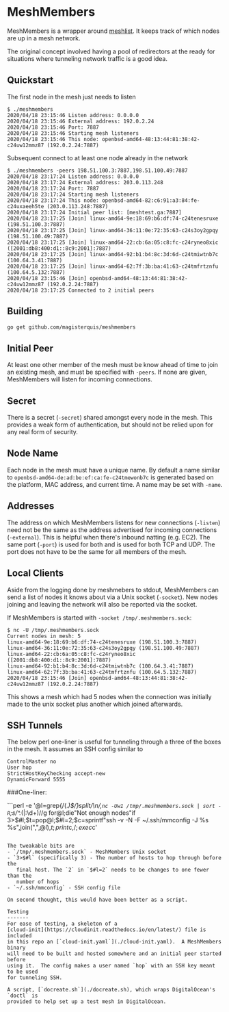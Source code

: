 MeshMembers
===========
MeshMembers is a wrapper around
[meshlist](https://github.com/hashicorp/memberlist).  It keeps track of which
nodes are up in a mesh network.

The original concept involved having a pool of redirectors at the ready for
situations where tunneling network traffic is a good idea.

Quickstart
----------
The first node in the mesh just needs to listen

```
$ ./meshmembers
2020/04/18 23:15:46 Listen address: 0.0.0.0
2020/04/18 23:15:46 External address: 192.0.2.24
2020/04/18 23:15:46 Port: 7887
2020/04/18 23:15:46 Starting mesh listeners
2020/04/18 23:15:46 This node: openbsd-amd64-48:13:44:81:38:42-c24uw12mmz87 (192.0.2.24:7887)
```

Subsequent connect to at least one node already in the network
```
$ ./meshmembers -peers 198.51.100.3:7887,198.51.100.49:7887
2020/04/18 23:17:24 Listen address: 0.0.0.0
2020/04/18 23:17:24 External address: 203.0.113.248
2020/04/18 23:17:24 Port: 7887
2020/04/18 23:17:24 Starting mesh listeners
2020/04/18 23:17:24 This node: openbsd-amd64-82:c6:91:a3:84:fe-c24uxaeeh5te (203.0.113.248:7887)
2020/04/18 23:17:24 Initial peer list: [meshtest.ga:7887]
2020/04/18 23:17:25 [Join] linux-amd64-9e:18:69:b6:df:74-c24tenesruxe (198.51.100.3:7887)
2020/04/18 23:17:25 [Join] linux-amd64-36:11:0e:72:35:63-c24s3oy2gpqy (198.51.100.49:7887)
2020/04/18 23:17:25 [Join] linux-amd64-22:cb:6a:05:c8:fc-c24ryneo8xic ([2001:db8:400:d1::8c9:2001]:7887)
2020/04/18 23:17:25 [Join] linux-amd64-92:b1:b4:8c:3d:6d-c24tmiwtnb7c (100.64.3.41:7887)
2020/04/18 23:17:25 [Join] linux-amd64-62:7f:3b:ba:41:63-c24tmfrtznfu (100.64.5.132:7887)
2020/04/18 23:15:46 [Join] openbsd-amd64-48:13:44:81:38:42-c24uw12mmz87 (192.0.2.24:7887)
2020/04/18 23:17:25 Connected to 2 initial peers
```

Building
--------
```sh
go get github.com/magisterquis/meshmembers
```

Initial Peer
------------
At least one other member of the mesh must be know ahead of time to join an
existing mesh, and must be specified with `-peers`.  If none are given,
MeshMembers will listen for incoming connections.

Secret
------
There is a secret (`-secret`) shared amongst every node in the mesh.  This
provides a weak form of authentication, but should not be relied upon for any
real form of security.

Node Name
---------
Each node in the mesh must have a unique name.  By default a name similar to
`openbsd-amd64-de:ad:be:ef:ca:fe-c24tmewonb7c` is generated based on the
platform, MAC address, and current time.  A name may be set with `-name`.

Addresses
---------
The address on which MeshMembers listens for new connections (`-listen`) need
not be the same as the address advertised for incoming connections
(`-external`).  This is helpful when there's inbound natting (e.g. EC2).  The
same port (`-port`) is used for both and is used for both TCP and UDP.  The
port does not have to be the same for all members of the mesh.

Local Clients
-------------
Aside from the logging done by meshmebers to stdout, MeshMembers can send a
list of nodes it knows about via a Unix socket (`-socket`).  New nodes joining
and leaving the network will also be reported via the socket.

If MeshMembers is started with `-socket /tmp/.meshmembers.sock`:
```
$ nc -U /tmp/.meshmembers.sock
Current nodes in mesh: 5
linux-amd64-9e:18:69:b6:df:74-c24tenesruxe (198.51.100.3:7887)
linux-amd64-36:11:0e:72:35:63-c24s3oy2gpqy (198.51.100.49:7887)
linux-amd64-22:cb:6a:05:c8:fc-c24ryneo8xic ([2001:db8:400:d1::8c9:2001]:7887)
linux-amd64-92:b1:b4:8c:3d:6d-c24tmiwtnb7c (100.64.3.41:7887)
linux-amd64-62:7f:3b:ba:41:63-c24tmfrtznfu (100.64.5.132:7887)
2020/04/18 23:15:46 [Join] openbsd-amd64-48:13:44:81:38:42-c24uw12mmz87 (192.0.2.24:7887)
```

This shows a mesh which had 5 nodes when the connection was initially made to
the unix socket plus another which joined afterwards.

SSH Tunnels
-----------
The below perl one-liner is useful for tunneling through a three of the boxes
in the mesh.  It assumes an SSH config similar to
```
ControlMaster no
User hop
StrictHostKeyChecking accept-new
DynamicForward 5555
```

###One-liner:

```perl -e '@l=grep{/\(.*\)$/}split/\n/,`nc -Uw1 /tmp/.meshmembers.sock | sort -R`;s/^.*\(|:\d+\)//g for@l;die"Not enough nodes"if 3>$#l;$t=pop@l;$#l=2;$c=sprintf"ssh -v -N -F ~/.ssh/mmconfig -J %s %s",join(",",@l),$t;print$c,$/;exec$c'
```

The tweakable bits are
- `/tmp/.meshmembers.sock` - MeshMembers Unix socket
- `3>$#l` (specifically 3) - The number of hosts to hop through before the
   final host. The `2` in `$#l=2` needs to be changes to one fewer than the
   number of hops
- `~/.ssh/mmconfig` - SSH config file

On second thought, this would have been better as a script.

Testing
-------
For ease of testing, a skeleton of a
[cloud-init](https://cloudinit.readthedocs.io/en/latest/) file is included
in this repo an [`cloud-init.yaml`](./cloud-init.yaml).  A MeshMembers binary
will need to be built and hosted somewhere and an initial peer started before
using it.  The config makes a user named `hop` with an SSH key meant to be used
for tunneling SSH.  

A script, [`docreate.sh`](./docreate.sh), which wraps DigitalOcean's `doctl` is
provided to help set up a test mesh in DigitalOcean.

